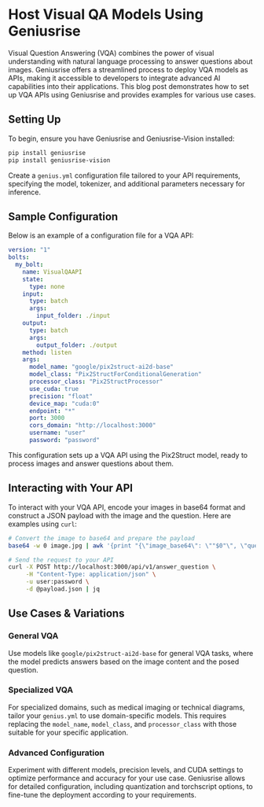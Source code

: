 # Host Visual QA Models Using Geniusrise

Visual Question Answering (VQA) combines the power of visual understanding with natural language processing to answer questions about images. Geniusrise offers a streamlined process to deploy VQA models as APIs, making it accessible to developers to integrate advanced AI capabilities into their applications. This blog post demonstrates how to set up VQA APIs using Geniusrise and provides examples for various use cases.

## Setting Up

To begin, ensure you have Geniusrise and Geniusrise-Vision installed:

```bash
pip install geniusrise
pip install geniusrise-vision
```

Create a `genius.yml` configuration file tailored to your API requirements, specifying the model, tokenizer, and additional parameters necessary for inference.

## Sample Configuration

Below is an example of a configuration file for a VQA API:

```yaml
version: "1"
bolts:
  my_bolt:
    name: VisualQAAPI
    state:
      type: none
    input:
      type: batch
      args:
        input_folder: ./input
    output:
      type: batch
      args:
        output_folder: ./output
    method: listen
    args:
      model_name: "google/pix2struct-ai2d-base"
      model_class: "Pix2StructForConditionalGeneration"
      processor_class: "Pix2StructProcessor"
      use_cuda: true
      precision: "float"
      device_map: "cuda:0"
      endpoint: "*"
      port: 3000
      cors_domain: "http://localhost:3000"
      username: "user"
      password: "password"
```

This configuration sets up a VQA API using the Pix2Struct model, ready to process images and answer questions about them.

## Interacting with Your API

To interact with your VQA API, encode your images in base64 format and construct a JSON payload with the image and the question. Here are examples using `curl`:

```bash
# Convert the image to base64 and prepare the payload
base64 -w 0 image.jpg | awk '{print "{\"image_base64\": \""$0"\", \"question\": \"What is in this image?\"}"}' > payload.json

# Send the request to your API
curl -X POST http://localhost:3000/api/v1/answer_question \
     -H "Content-Type: application/json" \
     -u user:password \
     -d @payload.json | jq
```

## Use Cases & Variations

### General VQA

Use models like `google/pix2struct-ai2d-base` for general VQA tasks, where the model predicts answers based on the image content and the posed question.

### Specialized VQA

For specialized domains, such as medical imaging or technical diagrams, tailor your `genius.yml` to use domain-specific models. This requires replacing the `model_name`, `model_class`, and `processor_class` with those suitable for your specific application.

### Advanced Configuration

Experiment with different models, precision levels, and CUDA settings to optimize performance and accuracy for your use case. Geniusrise allows for detailed configuration, including quantization and torchscript options, to fine-tune the deployment according to your requirements.
